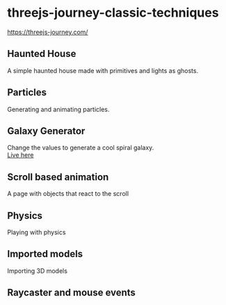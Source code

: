# threejs-journey-classic-techniques
https://threejs-journey.com/

## Haunted House
A simple haunted house made with primitives and lights as ghosts.

## Particles
Generating and animating particles.

## Galaxy Generator
Change the values to generate a cool spiral galaxy.
<br>
[Live here](https://galaxy-generator-brown-kappa.vercel.app/)

## Scroll based animation
A page with objects that react to the scroll

## Physics
Playing with physics

## Imported models
Importing 3D models

## Raycaster and mouse events